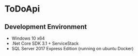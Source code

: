 # ToDoApi

Development Environment
-----------------------
- Windows 10 x64
- .Net Core SDK 3.1 + ServiceStack
- SQL Server 2017 Express Edition (running on ubuntu Docker)

